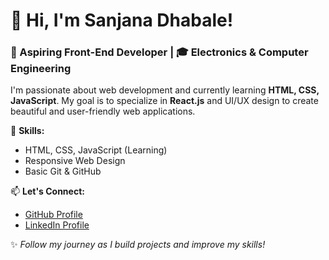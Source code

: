 # 👋 Hi, I'm Sanjana Dhabale!  
### 🚀 Aspiring Front-End Developer | 🎓 Electronics & Computer Engineering  

I'm passionate about web development and currently learning **HTML, CSS, JavaScript**. My goal is to specialize in **React.js** and UI/UX design to create beautiful and user-friendly web applications.  

🔹 **Skills:**  
- HTML, CSS, JavaScript (Learning)  
- Responsive Web Design  
- Basic Git & GitHub  

📫 **Let's Connect:**  
- [GitHub Profile](https://github.com/Sanjana-Dhabale)  
- [LinkedIn Profile](https://www.linkedin.com/in/sanjanadhabale/) 

✨ *Follow my journey as I build projects and improve my skills!*

